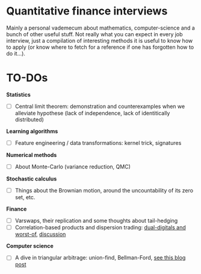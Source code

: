 # Quantitative finance interviews

Mainly a personal vademecum about mathematics, computer-science and a bunch of other useful stuff.
Not really what you can expect in every job interview, just a compilation of interesting methods it is useful to know how to apply (or know where to fetch for a reference if one has forgotten how to do it...).

# TO-DOs

**Statistics**

- [ ] Central limit theorem: demonstration and counterexamples when we alleviate hypothese (lack of independence, lack of identitically distributed)

**Learning algorithms**

- [ ] Feature engineering / data transformations: kernel trick, signatures

**Numerical methods**

- [ ] About Monte-Carlo (variance reduction, QMC)

**Stochastic calculus**

- [ ] Things about the Brownian motion, around the uncountability of its zero set, etc.

**Finance**

- [ ] Varswaps, their replication and some thoughts about tail-hedging
- [ ] Correlation-based products and dispersion trading: [dual-digitals and worst-of](https://quantnet.com/threads/dual-digital-and-worst-of-basket-options.20660/), [discussion](https://quant.stackexchange.com/questions/75024/how-to-hedge-a-dual-digital-option)

**Computer science**

- [ ] A dive in triangular arbitrage: union-find, Bellman-Ford, [see this blog post](https://reasonabledeviations.com/2019/03/02/currency-arbitrage-graphs/)
